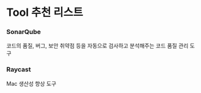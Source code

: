 # Tool 추천 리스트

### SonarQube

코드의 품질, 버그, 보안 취약점 등을 자동으로 검사하고 분석해주는 코드 품질 관리 도구

### Raycast

Mac 생산성 향상 도구
